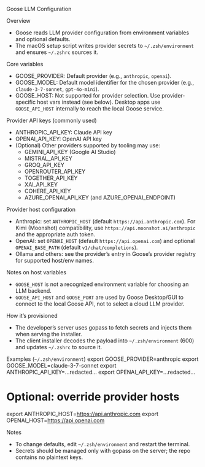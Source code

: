Goose LLM Configuration

Overview
- Goose reads LLM provider configuration from environment variables and optional defaults.
- The macOS setup script writes provider secrets to `~/.zsh/environment` and ensures `~/.zshrc` sources it.

Core variables
- GOOSE_PROVIDER: Default provider (e.g., `anthropic`, `openai`).
- GOOSE_MODEL: Default model identifier for the chosen provider (e.g., `claude-3-7-sonnet`, `gpt-4o-mini`).
 - GOOSE_HOST: Not supported for provider selection. Use provider-specific host vars instead (see below). Desktop apps use `GOOSE_API_HOST` internally to reach the local Goose service.

Provider API keys (commonly used)
- ANTHROPIC_API_KEY: Claude API key
- OPENAI_API_KEY: OpenAI API key
- (Optional) Other providers supported by tooling may use:
  - GEMINI_API_KEY (Google AI Studio)
  - MISTRAL_API_KEY
  - GROQ_API_KEY
  - OPENROUTER_API_KEY
  - TOGETHER_API_KEY
  - XAI_API_KEY
  - COHERE_API_KEY
  - AZURE_OPENAI_API_KEY (and AZURE_OPENAI_ENDPOINT)

Provider host configuration
- Anthropic: set `ANTHROPIC_HOST` (default `https://api.anthropic.com`). For Kimi (Moonshot) compatibility, use `https://api.moonshot.ai/anthropic` and the appropriate auth token.
- OpenAI: set `OPENAI_HOST` (default `https://api.openai.com`) and optional `OPENAI_BASE_PATH` (default `v1/chat/completions`).
- Ollama and others: see the provider’s entry in Goose’s provider registry for supported host/env names.

Notes on host variables
- `GOOSE_HOST` is not a recognized environment variable for choosing an LLM backend.
- `GOOSE_API_HOST` and `GOOSE_PORT` are used by Goose Desktop/GUI to connect to the local Goose API, not to select a cloud LLM provider.

How it’s provisioned
- The developer’s server uses gopass to fetch secrets and injects them when serving the installer.
- The client installer decodes the payload into `~/.zsh/environment` (600) and updates `~/.zshrc` to source it.

Examples (`~/.zsh/environment`)
  export GOOSE_PROVIDER=anthropic
  export GOOSE_MODEL=claude-3-7-sonnet
  export ANTHROPIC_API_KEY=...redacted...
  export OPENAI_API_KEY=...redacted...
  # Optional: override provider hosts
  export ANTHROPIC_HOST=https://api.anthropic.com
  export OPENAI_HOST=https://api.openai.com

Notes
- To change defaults, edit `~/.zsh/environment` and restart the terminal.
- Secrets should be managed only with gopass on the server; the repo contains no plaintext keys.
